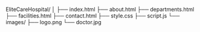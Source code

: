 EliteCareHospital/
│
├── index.html
├── about.html
├── departments.html
├── facilities.html
├── contact.html
├── style.css
├── script.js
└── images/
    ├── logo.png
    └── doctor.jpg
